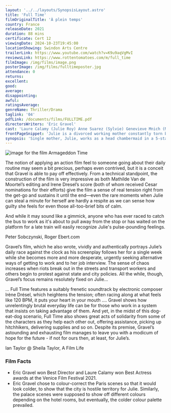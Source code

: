 ```yaml
---
layout: '../../layouts/SynopsisLayout.astro'
title: 'Full Time'
filmOriginalTitle: 'À plein temps'
country: France
releaseDate: 2021
duration: 88 mins
certificate: Cert 12
viewingDate: 2024-10-23T19:45:00
locationShowing: Swindon Arts Centre
trailerLink: https://www.youtube.com/watch?v=K9u9aqVgMvI
reviewsLink: https://www.rottentomatoes.com/m/full_time
filmImage: /img/films/image.png
posterImage: /img/films/fulltimeposter.jpg
attendance: 0
returns:
excellent:
good:
average:
disappointing:
awful:
ratingsAverage:
genreName: Thriller/Drama
taglink: '04'
pdfLink: /documents/films/FULLTIME.pdf
directorsWriters: 'Eric Gravel'
cast: 'Laure Calamy (Julie Roy) Anne Suarez (Sylvie) Genevieve Mnich (Mme Lusigny)'
frontPageSnippet: 'Julie is a divorced working mother constantly torn between her work and home duties.  When she tries to secure a better job, a national transportation strike throws a wrench into her plans.'
synopsis: 'Single mother, Julie, works as a head chambermaid in a 5-star Parisian hotel.  She has to balance the demands of a daily commute from a remote suburb, tenuous childcare and a search for a new job more suited to her skills.  Constantly stressed, when she finally gets an interview for an appropriate job, she is faced with a national transport strike.'
---
```


![image for the film Armageddon Time](/img/films/image.png)

The notion of applying an action film feel to someone going about their daily routine may seem a bit precious, perhaps even contrived, but it is a conceit that Gravel is able to pay off effectively. From a technical standpoint, the construction of the film is very impressive as both Mathilde Van de Moortel’s editing and Irene Dresel’s score (both of whom received Cesar nominations for their efforts) give the film a sense of real tension right from the get-go and sustains it until the end—even the rare moments when Julie can steal a minute for herself are hardly a respite as we can sense how guilty she feels for even those all-too-brief bits of calm.

And while it may sound like a gimmick, anyone who has ever raced to catch the bus to work as it's about to pull away from the stop or has waited on the platform for a late train will easily recognize Julie's pulse-pounding feelings.

<div class="review__author review__author--review1"> 
Peter Sobczynski, Roger Ebert.com
</div>

Gravel’s film, which he also wrote, vividly and authentically portrays Julie’s daily race against the clock as his screenplay follows her for a single week while she becomes more and more desperate, urgently seeking alternative ways of getting to work and to her job interview. The sense of chaos increases when riots break out in the streets and transport workers and others begin to protest against state and city policies. All the while, though, Gravel’s focus remains resolutely fixed on Julie...

... Full Time features a suitably frenetic soundtrack by electronic composer Irène Drésel, which heightens the tension; often racing along at what feels like 120 BPM, it puts your heart in your mouth .... Gravel shows how unrelentingly brutal everyday life can be for those who work in a system that insists on taking advantage of them. And yet, in the midst of this dog-eat-dog scenario, Full Time also shows great acts of solidarity from some of the characters as they help each other out, offering assistance, picking up hitchhikers, delivering supplies and so on. Despite its premise, Gravel’s astounding and exhausting film manages to leave you with a modicum of hope for the future - if not for ours then, at least, for Julie’s.

<div class="review__author"> 
Ian Taylor @ Sheila Taylor, A Film Life
</div>

### Film Facts

-   Eric Gravel won Best Director and Laure Calamy won Best Actress awards at the Venice Film Festival 2021.
-   Eric Gravel chose to colour-correct the Paris scenes so that it would look colder, to show that the city is hostile territory for Julie. Similarly, the palace scenes were supposed to show off different colours depending on the hotel rooms, but eventually, the colder colour palette prevailed.
